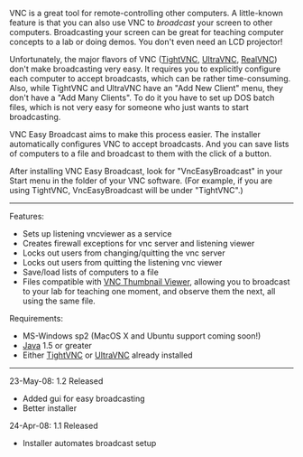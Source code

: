 VNC is a great tool for remote-controlling other computers.  A little-known feature is that you can also use VNC to _broadcast_ your screen to other computers.  Broadcasting your screen can be great for teaching computer concepts to a lab or doing demos.  You don't even need an LCD projector!

Unfortunately, the major flavors of VNC ([TightVNC](http://www.tightvnc.com/), [UltraVNC](http://www.uvnc.com/), [RealVNC](http://www.realvnc.com/)) don't make broadcasting very easy.  It requires you to explicitly configure each computer to accept broadcasts, which can be rather time-consuming.  Also, while TightVNC and UltraVNC have an "Add New Client" menu, they don't have a "Add Many Clients".  To do it you have to set up DOS batch files, which is not very easy for someone who just wants to start broadcasting.

VNC Easy Broadcast aims to make this process easier.  The installer automatically configures VNC to accept broadcasts.  And you can save lists of computers to a file and broadcast to them with the click of a button.

After installing VNC Easy Broadcast, look for "VncEasyBroadcast" in your Start menu in the folder of your VNC software.  (For example, if you are using TightVNC, VncEasyBroadcast will be under "TightVNC".)



---


Features:
  * Sets up listening vncviewer as a service
  * Creates firewall exceptions for vnc server and listening viewer
  * Locks out users from changing/quitting the vnc server
  * Locks out users from quitting the listening vnc viewer
  * Save/load lists of computers to a file
  * Files compatible with [VNC Thumbnail Viewer](http://thetechnologyteacher.wordpress.com/vncthumbnailviewer/), allowing you to broadcast to your lab for teaching one moment, and observe them the next, all using the same file.

Requirements:
  * MS-Windows sp2 (MacOS X and Ubuntu support coming soon!)
  * [Java](http://www.java.com/getjava/) 1.5 or greater
  * Either [TightVNC](http://www.tightvnc.com/) or [UltraVNC](http://www.uvnc.com/) already installed


---


23-May-08: 1.2 Released
  * Added gui for easy broadcasting
  * Better installer

24-Apr-08: 1.1 Released
  * Installer automates broadcast setup